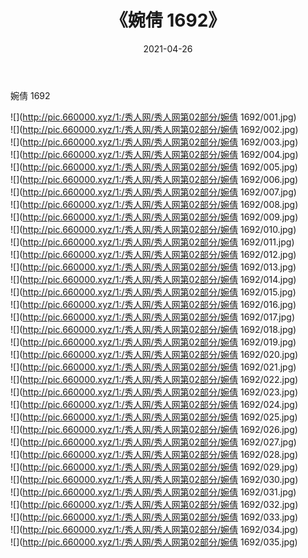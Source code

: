 ﻿---
layout: post
title:  《婉倩 1692》
date:   2021-04-26
img: http://pic.660000.xyz/1:/秀人网/秀人网第02部分/婉倩 1692/000.jpg
categories: [美女, 清纯, 唯美]
---

婉倩 1692

  ![](http://pic.660000.xyz/1:/秀人网/秀人网第02部分/婉倩 1692/001.jpg) <br> ![](http://pic.660000.xyz/1:/秀人网/秀人网第02部分/婉倩 1692/002.jpg) <br> ![](http://pic.660000.xyz/1:/秀人网/秀人网第02部分/婉倩 1692/003.jpg) <br> ![](http://pic.660000.xyz/1:/秀人网/秀人网第02部分/婉倩 1692/004.jpg) <br> ![](http://pic.660000.xyz/1:/秀人网/秀人网第02部分/婉倩 1692/005.jpg) <br> ![](http://pic.660000.xyz/1:/秀人网/秀人网第02部分/婉倩 1692/006.jpg) <br> ![](http://pic.660000.xyz/1:/秀人网/秀人网第02部分/婉倩 1692/007.jpg) <br> ![](http://pic.660000.xyz/1:/秀人网/秀人网第02部分/婉倩 1692/008.jpg) <br> ![](http://pic.660000.xyz/1:/秀人网/秀人网第02部分/婉倩 1692/009.jpg) <br> ![](http://pic.660000.xyz/1:/秀人网/秀人网第02部分/婉倩 1692/010.jpg) <br> ![](http://pic.660000.xyz/1:/秀人网/秀人网第02部分/婉倩 1692/011.jpg) <br> ![](http://pic.660000.xyz/1:/秀人网/秀人网第02部分/婉倩 1692/012.jpg) <br> ![](http://pic.660000.xyz/1:/秀人网/秀人网第02部分/婉倩 1692/013.jpg) <br> ![](http://pic.660000.xyz/1:/秀人网/秀人网第02部分/婉倩 1692/014.jpg) <br> ![](http://pic.660000.xyz/1:/秀人网/秀人网第02部分/婉倩 1692/015.jpg) <br> ![](http://pic.660000.xyz/1:/秀人网/秀人网第02部分/婉倩 1692/016.jpg) <br> ![](http://pic.660000.xyz/1:/秀人网/秀人网第02部分/婉倩 1692/017.jpg) <br> ![](http://pic.660000.xyz/1:/秀人网/秀人网第02部分/婉倩 1692/018.jpg) <br> ![](http://pic.660000.xyz/1:/秀人网/秀人网第02部分/婉倩 1692/019.jpg) <br> ![](http://pic.660000.xyz/1:/秀人网/秀人网第02部分/婉倩 1692/020.jpg) <br> ![](http://pic.660000.xyz/1:/秀人网/秀人网第02部分/婉倩 1692/021.jpg) <br> ![](http://pic.660000.xyz/1:/秀人网/秀人网第02部分/婉倩 1692/022.jpg) <br> ![](http://pic.660000.xyz/1:/秀人网/秀人网第02部分/婉倩 1692/023.jpg) <br> ![](http://pic.660000.xyz/1:/秀人网/秀人网第02部分/婉倩 1692/024.jpg) <br> ![](http://pic.660000.xyz/1:/秀人网/秀人网第02部分/婉倩 1692/025.jpg) <br> ![](http://pic.660000.xyz/1:/秀人网/秀人网第02部分/婉倩 1692/026.jpg) <br> ![](http://pic.660000.xyz/1:/秀人网/秀人网第02部分/婉倩 1692/027.jpg) <br> ![](http://pic.660000.xyz/1:/秀人网/秀人网第02部分/婉倩 1692/028.jpg) <br> ![](http://pic.660000.xyz/1:/秀人网/秀人网第02部分/婉倩 1692/029.jpg) <br> ![](http://pic.660000.xyz/1:/秀人网/秀人网第02部分/婉倩 1692/030.jpg) <br> ![](http://pic.660000.xyz/1:/秀人网/秀人网第02部分/婉倩 1692/031.jpg) <br> ![](http://pic.660000.xyz/1:/秀人网/秀人网第02部分/婉倩 1692/032.jpg) <br> ![](http://pic.660000.xyz/1:/秀人网/秀人网第02部分/婉倩 1692/033.jpg) <br> ![](http://pic.660000.xyz/1:/秀人网/秀人网第02部分/婉倩 1692/034.jpg) <br> ![](http://pic.660000.xyz/1:/秀人网/秀人网第02部分/婉倩 1692/035.jpg) <br>